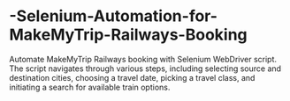 # -Selenium-Automation-for-MakeMyTrip-Railways-Booking
Automate MakeMyTrip Railways booking with Selenium WebDriver script. The script navigates through various steps, including selecting source and destination cities, choosing a travel date, picking a travel class, and initiating a search for available train options.
